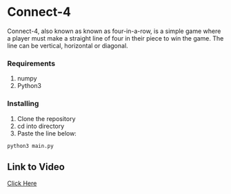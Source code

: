 # Connect-4
Connect-4, also known as known as four-in-a-row, is a simple game where a player must make a straight line of four in their piece to win the game. The line can be vertical, horizontal or diagonal.


### Requirements
1. numpy
2. Python3


### Installing 
1. Clone the repository
2. cd into directory
3. Paste the line below:
```
python3 main.py
```

## Link to Video
[Click Here](https://drive.google.com/file/d/1Zf99oCnOtmcndBpXeyD7Av0naMXMEf92/view?usp=sharing)





